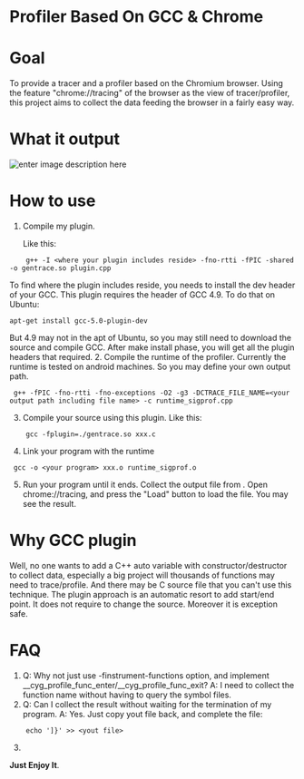 Profiler Based On GCC & Chrome
======
Goal
===
To provide a tracer and a profiler based on the Chromium browser. Using the feature "chrome://tracing" of the browser as the view of tracer/profiler, this project aims to collect the data feeding the browser in a fairly easy way.

What it output
===
![enter image description here][1]

How to use
===

 1. Compile my plugin.

    Like this:
```    
    g++ -I <where your plugin includes reside> -fno-rtti -fPIC -shared -o gentrace.so plugin.cpp
```
To find where the plugin includes reside, you needs to install the dev header of your GCC. This plugin requires the header of GCC 4.9. To do that on Ubuntu:
```
apt-get install gcc-5.0-plugin-dev
```
But 4.9 may not in the apt of Ubuntu, so you may still need to download the source and compile GCC. After make install phase, you will get all the plugin headers that required.
 2. Compile the runtime of the profiler.
 Currently the runtime is tested on android machines. So you may define your own output path.
```
 g++ -fPIC -fno-rtti -fno-exceptions -O2 -g3 -DCTRACE_FILE_NAME=<your output path including file name> -c runtime_sigprof.cpp
```
 3. Compile your source using this plugin.
 Like this:
```
    gcc -fplugin=./gentrace.so xxx.c
```
 4. Link your program with the runtime
```
 gcc -o <your program> xxx.o runtime_sigprof.o
```
5. Run your program until it ends. Collect the output file from <your output path including file name>. Open chrome://tracing, and press the "Load" button to load the file. You may see the result.

Why GCC plugin
===
Well, no one wants to add a C++ auto variable with constructor/destructor to collect data, especially a big project will thousands of functions may need to trace/profile. And there may be C source file that you can't use this technique.
The plugin approach is an automatic resort to add start/end point. It does not require to change the source. Moreover it is exception safe.

FAQ
===
1. Q: Why not just use -finstrument-functions option, and implement __cyg_profile_func_enter/__cyg_profile_func_exit?
   A: I need to collect the function name without having to query the symbol files.
2. Q: Can I collect the result without waiting for the termination of my program.
   A: Yes. Just copy yout file back, and complete the file:
```
    echo ']}' >> <yout file>
```
3. 
    

**Just Enjoy It**.


  [1]: https://lh3.googleusercontent.com/EaD0cec65HdzaiCCoM5bJ0NfmM_EbcMpYEiPwi3cpIo=s0 "2014-09-15 15:33:21 的截屏.png"
